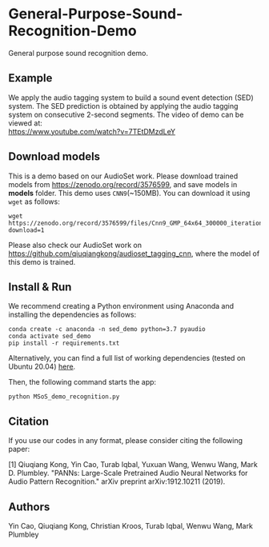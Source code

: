 # General-Purpose-Sound-Recognition-Demo
General purpose sound recognition demo.

## Example
We apply the audio tagging system to build a sound event detection (SED) system. The SED prediction is obtained by applying the audio tagging system on consecutive 2-second segments. The video of demo can be viewed at: <br>
https://www.youtube.com/watch?v=7TEtDMzdLeY

## Download models
This is a demo based on our AudioSet work. Please download trained models from https://zenodo.org/record/3576599, and save models in **models** folder. This demo uses `CNN9`(~150MB). You can download it using `wget` as follows:

```
wget https://zenodo.org/record/3576599/files/Cnn9_GMP_64x64_300000_iterations_mAP%3D0.37.pth?download=1
```

Please also check our AudioSet work on https://github.com/qiuqiangkong/audioset_tagging_cnn, where the model of this demo is trained.

## Install & Run

We recommend creating a Python environment using Anaconda and installing the dependencies as follows:

```shell
conda create -c anaconda -n sed_demo python=3.7 pyaudio
conda activate sed_demo
pip install -r requirements.txt
```

Alternatively, you can find a full list of working dependencies (tested on Ubuntu 20.04) [here](all_dependencies.txt).

Then, the following command starts the app:

```shell
python MSoS_demo_recognition.py
```

## Citation
If you use our codes in any format, please consider citing the following paper:

[1] Qiuqiang Kong, Yin Cao, Turab Iqbal, Yuxuan Wang, Wenwu Wang, Mark D. Plumbley. "PANNs: Large-Scale Pretrained Audio Neural Networks for Audio Pattern Recognition." arXiv preprint arXiv:1912.10211 (2019).

## Authors
Yin Cao, Qiuqiang Kong, Christian Kroos, Turab Iqbal, Wenwu Wang, Mark Plumbley
